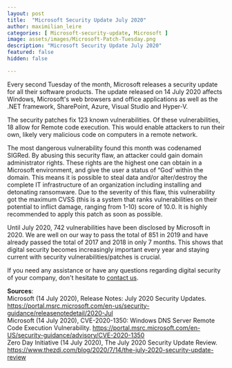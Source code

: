 ```yaml
---
layout: post
title:  "Microsoft Security Update July 2020"
author: maximilian_leire
categories: [ Microsoft-security-update, Microsoft ]
image: assets/images/Microsoft-Patch-Tuesday.png
description: "Microsoft Security Update July 2020"
featured: false
hidden: false

---
```


Every second Tuesday of the month, Microsoft releases a security update for all their software products. The update released on 14 July 2020 affects Windows, Microsoft's web browsers and office applications as well as the .NET framework, SharePoint, Azure, Visual Studio and Hyper-V. 

The security patches fix 123 known vulnerabilities. Of these vulnerabilities, 18 allow for Remote code execution. This would enable attackers to run their own, likely very malicious code on computers in a remote network. 

The most dangerous vulnerability found this month was codenamed SIGRed. By abusing this security flaw, an attacker could gain domain administrator rights. These rights are the highest one can obtain in a Microsoft environment, and give the user a status of “God’ within the domain. This means it is possible to steal data and/or alter/destroy the complete IT infrastructure of an organization including installing and detonating ransomware. Due to the severity of this flaw, this vulnerability got the maximum CVSS (this is a system that ranks vulnerabilities on their potential to inflict damage, ranging from 1-10) score of 10.0. It is highly recommended to apply this patch as soon as possible. 

Until July 2020, 742 vulnerabilities have been disclosed by Microsoft in 2020. We are well on our way to pass the total of 851 in 2019 and have already passed the total of 2017 and 2018 in only 7 months. This shows that digital security becomes increasingly important every year and staying current with security vulnerabilities/patches is crucial. 

If you need any assistance or have any questions regarding digital security of your company, don't hesitate to [contact us](https://www.ordina.be/diensten/security-and-privacy/). 

 

**Sources**: <br>
Microsoft (14 July 2020), Release Notes: July 2020 Security Updates. https://portal.msrc.microsoft.com/en-us/security-guidance/releasenotedetail/2020-Jul <br>
Microsoft (14 July 2020), CVE-2020-1350: Windows DNS Server Remote Code Execution Vulnerability. https://portal.msrc.microsoft.com/en-US/security-guidance/advisory/CVE-2020-1350 <br>
Zero Day Initiative (14 July 2020), The July 2020 Security Update Review. https://www.thezdi.com/blog/2020/7/14/the-july-2020-security-update-review <br>
